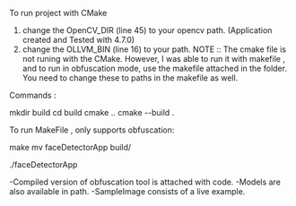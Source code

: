 To run project with CMake
1. change the OpenCV_DIR (line 45) to your opencv path. (Application created and Tested with 4.7.0)
2. change the OLLVM_BIN (line 16) to your path.
NOTE :: The cmake file is not runing with the CMake. However, I was able to run it with makefile , and to run in obfuscation mode, use the makefile attached in the folder. You need to change these to paths in the makefile as well.

Commands :

mkdir build
cd build
cmake ..
cmake --build .

To run MakeFile , only supports obfuscation:

make
mv faceDetectorApp build/

./faceDetectorApp


-Compiled version of obfuscation tool is attached with code.
-Models are also available in path.
-SampleImage consists of a live example.


